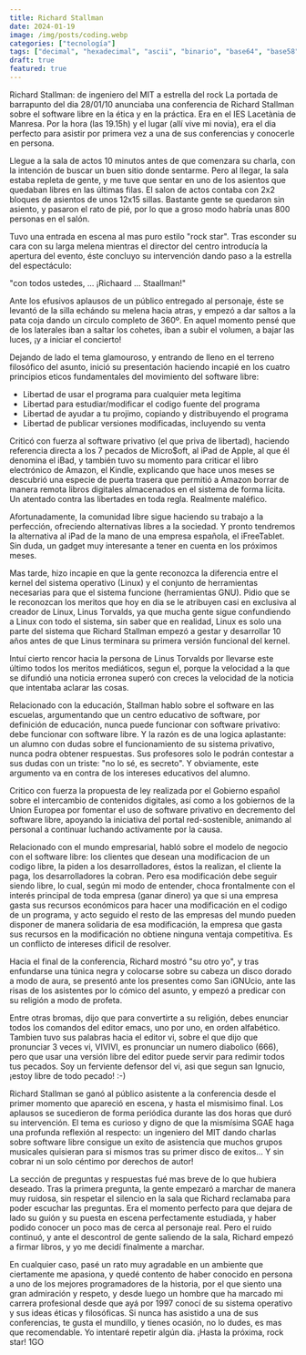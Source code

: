 ```yaml
---
title: Richard Stallman
date: 2024-01-19
image: /img/posts/coding.webp
categories: ["tecnología"]
tags: ["decimal", "hexadecimal", "ascii", "binario", "base64", "base58" ]
draft: true
featured: true
---
```







 Richard Stallman: de ingeniero del MIT a estrella del rock
La portada de barrapunto del dia 28/01/10 anunciaba una conferencia de Richard Stallman sobre el software libre en la ética y en la práctica. Era en el IES Lacetània de Manresa. Por la hora (las 19.15h) y el lugar (allí vive mi novia), era el dia perfecto para asistir por primera vez a una de sus conferencias y conocerle en persona.

Llegue a la sala de actos 10 minutos antes de que comenzara su charla, con la intención de buscar un buen sitio donde sentarme. Pero al llegar, la sala estaba repleta de gente, y me tuve que sentar en uno de los asientos que quedaban libres en las últimas filas. El salon de actos contaba con 2x2 bloques de asientos de unos 12x15 sillas. Bastante gente se quedaron sin asiento, y pasaron el rato de pié, por lo que a groso modo habría unas 800 personas en el salón.

Tuvo una entrada en escena al mas puro estilo "rock star". Tras esconder su cara con su larga melena mientras el director del centro introducía la apertura del evento, éste concluyo su intervención dando paso a la estrella del espectáculo:

"con todos ustedes, ... ¡Richaard ... Staallman!"



Ante los efusivos aplausos de un público entregado al personaje, éste se levantó de la silla echándo su melena hacia atras, y empezó a dar saltos a la pata coja dando un circulo completo de 360º. En aquel momento pensé que de los laterales iban a saltar los cohetes, iban a subir el volumen, a bajar las luces, ¡y a iniciar el concierto!

Dejando de lado el tema glamouroso, y entrando de lleno en el terreno filosófico del asunto, inició su presentación haciendo incapié en los cuatro principios eticos fundamentales del movimiento del software libre:

- Libertad de usar el programa para cualquier meta legitima
- Libertad para estudiar/modificar el codigo fuente del programa
- Libertad de ayudar a tu projimo, copiando y distribuyendo el programa
- Libertad de publicar versiones modificadas, incluyendo su venta

Criticó con fuerza al software privativo (el que priva de libertad), haciendo referencia directa a los 7 pecados de Micro$oft, al iPad de Apple, al que él denomina el iBad, y también tuvo su momento para criticar el libro electrónico de Amazon, el Kindle, explicando que hace unos meses se descubrió una especie de puerta trasera que permitió a Amazon borrar de manera remota libros digitales almacenados en el sistema de forma lícita. Un atentado contra las libertades en toda regla. Realmente maléfico.

Afortunadamente, la comunidad libre sigue haciendo su trabajo a la perfección, ofreciendo alternativas libres a la sociedad. Y pronto tendremos la alternativa al iPad de la mano de una empresa española, el iFreeTablet. Sin duda, un gadget muy interesante a tener en cuenta en los próximos meses.

Mas tarde, hizo incapie en que la gente reconozca la diferencia entre el kernel del sistema operativo (Linux) y el conjunto de herramientas necesarias para que el sistema funcione (herramientas GNU). Pidio que se le reconozcan los meritos que hoy en dia se le atribuyen casi en exclusiva al creador de Linux, Linus Torvalds, ya que mucha gente sigue confundiendo a Linux con todo el sistema, sin saber que en realidad, Linux es solo una parte del sistema que Richard Stallman empezó a gestar y desarrollar 10 años antes de que Linus terminara su primera versión funcional del kernel.

Intuí cierto rencor hacia la persona de Linus Torvalds por llevarse este último todos los meritos mediáticos, segun el, porque la velocidad a la que se difundió una noticia erronea superó con creces la velocidad de la noticia que intentaba aclarar las cosas.

Relacionado con la educación, Stallman hablo sobre el software en las escuelas, argumentando que un centro educativo de software, por definición de educación, nunca puede funcionar con software privativo: debe funcionar con software libre. Y la razón es de una logica aplastante: un alumno con dudas sobre el funcionamiento de su sistema privativo, nunca podra obtener respuestas. Sus profesores solo le podrán contestar a sus dudas con un triste: "no lo sé, es secreto". Y obviamente, este argumento va en contra de los intereses educativos del alumno.

Critico con fuerza la propuesta de ley realizada por el Gobierno español sobre el intercambio de contenidos digitales, así como a los gobiernos de la Union Europea por fomentar el uso de software privativo en decremento del software libre, apoyando la iniciativa del portal red-sostenible, animando al personal a continuar luchando actívamente por la causa.

Relacionado con el mundo empresarial, habló sobre el modelo de negocio con el software libre: los clientes que desean una modificacion de un codigo libre, la piden a los desarrolladores, éstos la realizan, el cliente la paga, los desarrolladores la cobran. Pero esa modificación debe seguir siendo libre, lo cual, según mi modo de entender, choca frontalmente con el interés principal de toda empresa (ganar dinero) ya que si una empresa gasta sus recursos económicos para hacer una modificación en el codigo de un programa, y acto seguido el resto de las empresas del mundo pueden disponer de manera solidaria de esa modificación, la empresa que gasta sus recursos en la modificación no obtiene ninguna ventaja competitiva. Es un conflicto de intereses dificil de resolver.

Hacia el final de la conferencia, Richard mostró "su otro yo", y tras enfundarse una túnica negra y colocarse sobre su cabeza un disco dorado a modo de aura, se presentó ante los presentes como San iGNUcio, ante las risas de los asistentes por lo cómico del asunto, y empezó a predicar con su religión a modo de profeta.



Entre otras bromas, dijo que para convertirte a su religión, debes enunciar todos los comandos del editor emacs, uno por uno, en orden alfabético. Tambien tuvo sus palabras hacia el editor vi, sobre el que dijo que pronunciar 3 veces vi, VIVIVI, es pronunciar un numero diabolico (666), pero que usar una versión libre del editor puede servir para redimir todos tus pecados. Soy un ferviente defensor del vi, asi que segun san Ignucio, ¡estoy libre de todo pecado! :-)

Richard Stallman se ganó al público asistente a la conferencia desde el primer momento que apareció en escena, y hasta el mismisimo final. Los aplausos se sucedieron de forma periódica durante las dos horas que duró su intervención. El tema es curioso y digno de que la mismísima SGAE haga una profunda reflexión al respecto: un ingeniero del MIT dando charlas sobre software libre consigue un exito de asistencia que muchos grupos musicales quisieran para si mismos tras su primer disco de exitos... Y sin cobrar ni un solo céntimo por derechos de autor!

La sección de preguntas y respuestas fué mas breve de lo que hubiera deseado. Tras la primera pregunta, la gente empezaró a marchar de manera muy ruidosa, sin respetar el silencio en la sala que Richard reclamaba para poder escuchar las preguntas. Era el momento perfecto para que dejara de lado su guión y su puesta en escena perfectamente estudiada, y haber podido conocer un poco mas de cerca al personaje real. Pero el ruido continuó, y ante el descontrol de gente saliendo de la sala, Richard empezó a firmar libros, y yo me decidí finalmente a marchar.



En cualquier caso, pasé un rato muy agradable en un ambiente que ciertamente me apasiona, y quedé contento de haber conocido en persona a uno de los mejores programadores de la historia, por el que siento una gran admiración y respeto, y desde luego un hombre que ha marcado mi carrera profesional desde que ayá por 1997 conocí de su sistema operativo y sus ideas éticas y filosóficas. Si nunca has asistido a una de sus conferencias, te gusta el mundillo, y tienes ocasión, no lo dudes, es mas que recomendable. Yo intentaré repetir algún día. ¡Hasta la próxima, rock star! 1GO
